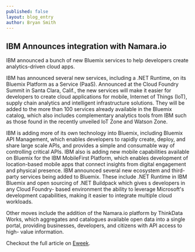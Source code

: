```yaml
---
published: false
layout: blog_entry
author: Bryan Smith
---
```




## IBM Announces integration with Namara.io

IBM announced a bunch of new Bluemix services to help developers create analytics-driven cloud apps.

IBM has announced several new services, including a .NET Runtime, on its Bluemix Platform as a Service (PaaS). Announced at the Cloud Foundry Summit in Santa Clara, Calif., the new services will make it easier for developers to create cloud applications for mobile, Internet of Things (IoT), supply chain analytics and intelligent infrastructure solutions. They will be added to the more than 100 services already available in the Bluemix catalog, which also includes complementary analytics tools from IBM such as those found in the recently unveiled IoT Zone and Watson Zone.

IBM is adding more of its own technology into Bluemix, including Bluemix API Management, which enables developers to rapidly create, deploy, and share large scale APIs, and provides a simple and consumable way of controlling critical APIs. IBM also is adding new mobile capabilities available on Bluemix for the IBM MobileFirst Platform, which enables development of  location-based mobile apps that connect insights from digital engagement and physical presence.
 IBM announced several new ecosystem and third-party services being added to Bluemix. These include .NET Runtime in IBM Bluemix and open sourcing of .NET Buildpack which gives s developers in any Cloud Foundry- based environment the ability to leverage Microsoft's development capabilities, making it easier to integrate multiple cloud workloads.
 
Other moves include the addition of the Namara.io platform by ThinkData Works, which aggregates and catalogues available open data into a single portal, providing businesses, developers, and citizens with API access to high- value information.

Checkout the full article on [Eweek](http://www.eweek.com/developer/ibm-adds-new-bluemix-services-at-cloud-foundry-summit.html).
